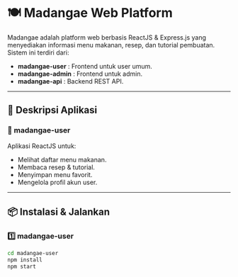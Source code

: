 # 🍽️ Madangae Web Platform

Madangae adalah platform web berbasis ReactJS & Express.js yang menyediakan informasi menu makanan, resep, dan tutorial pembuatan. Sistem ini terdiri dari:

- **madangae-user** : Frontend untuk user umum.
- **madangae-admin** : Frontend untuk admin.
- **madangae-api** : Backend REST API.

---

## 📌 Deskripsi Aplikasi  

### 📱 madangae-user  
Aplikasi ReactJS untuk:
- Melihat daftar menu makanan.
- Membaca resep & tutorial.
- Menyimpan menu favorit.
- Mengelola profil akun user.

---

## 📦 Instalasi & Jalankan  

### 1️⃣ madangae-user

```bash
cd madangae-user
npm install
npm start


